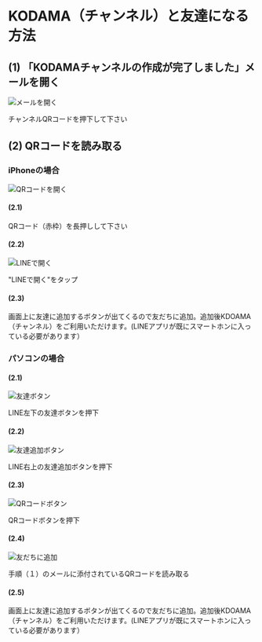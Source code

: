 # KODAMA（チャンネル）と友達になる方法

## (1) 「KODAMAチャンネルの作成が完了しました」メールを開く
![メールを開く](https://github.com/chiba3/kodama_system_readme/blob/master/img/open_mail.jpg)

チャンネルQRコードを押下して下さい


## (2) QRコードを読み取る
### iPhoneの場合
![QRコードを開く](https://github.com/chiba3/kodama_system_readme/blob/master/img/open_qrcode.jpg)

#### (2.1)

QRコード（赤枠）を長押しして下さい

#### (2.2)

![LINEで開く](https://github.com/chiba3/kodama_system_readme/blob/master/img/open_line.jpg)

"LINEで開く"をタップ

#### (2.3)

画面上に友達に追加するボタンが出てくるので友だちに追加。追加後KDOAMA（チャンネル）をご利用いただけます。(LINEアプリが既にスマートホンに入っている必要があります）

### パソコンの場合
#### (2.1)

![友達ボタン](https://github.com/chiba3/kodama_system_readme/blob/master/img/friend.jpg)

LINE左下の友達ボタンを押下

#### (2.2)

![友達追加ボタン](https://github.com/chiba3/kodama_system_readme/blob/master/img/friend_add.jpg)

LINE右上の友達追加ボタンを押下

#### (2.3)

![QRコードボタン](https://github.com/chiba3/kodama_system_readme/blob/master/img/qr_add.jpg)

QRコードボタンを押下

#### (2.4)

![友だちに追加](https://github.com/chiba3/kodama_system_readme/blob/master/img/add_friend.jpg)

手順（１）のメールに添付されているQRコードを読み取る

#### (2.5)

画面上に友達に追加するボタンが出てくるので友だちに追加。追加後KDOAMA（チャンネル）をご利用いただけます。(LINEアプリが既にスマートホンに入っている必要があります）
